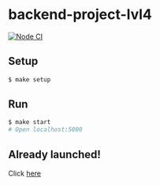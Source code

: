 # backend-project-lvl4

[![Node CI](https://github.com/hexlet-boilerplates/fastify-nodejs-application/workflows/Node%20CI/badge.svg)](https://github.com/hexlet-boilerplates/fastify-nodejs-application/actions)

## Setup

```sh
$ make setup
```

## Run

```sh
$ make start
# Open localhost:5000
```

## Already launched!

Click [here](https://super-puper-task-manager.herokuapp.com/)
